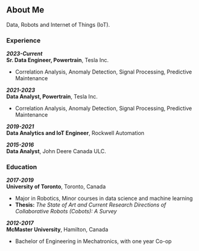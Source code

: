 ## About Me

Data, Robots and Internet of Things (IoT).

### Experience
**_2023-Current_** <br>
**Sr. Data Engineer, Powertrain**, Tesla Inc. 
- Correlation Analysis, Anomaly Detection, Signal Processing, Predictive Maintenance

**_2021-2023_** <br>
**Data Analyst, Powertrain**, Tesla Inc. 
- Correlation Analysis, Anomaly Detection, Signal Processing, Predictive Maintenance

**_2019-2021_** <br>
**Data Analytics and IoT Engineer**, Rockwell Automation 

**_2015-2016_** <br> 
**Data Analyst**, John Deere Canada ULC. 

### Education

**_2017-2019_** <br>
**University of Toronto**, Toronto, Canada 
- Major in Robotics, Minor courses in data science and machine learning
- **Thesis:** _The State of Art and Current Research Directions of Collaborative Robots (Cobots): A Survey_

**_2012-2017_** <br>
**McMaster University**, Hamilton, Canada 
- Bachelor of Engineering in Mechatronics, with one year Co-op
